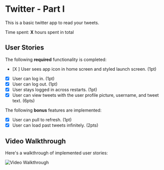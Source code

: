 # Twitter - Part I

This is a basic twitter app to read your tweets.

Time spent: **X** hours spent in total

## User Stories

The following **required** functionality is completed:

- [X ] User sees app icon in home screen and styled launch screen. (1pt)
- [X] User can log in. (1pt)
- [X] User can log out. (1pt)
- [X] User stays logged in across restarts. (1pt)
- [X] User can view tweets with the user profile picture, username, and tweet text. (6pts)

The following **bonus** features are implemented:

- [X] User can pull to refresh. (1pt)
- [X] User can load past tweets infinitely. (2pts)

## Video Walkthrough

Here's a walkthrough of implemented user stories:

<img src='http://g.recordit.co/uEzn5gG8ip.gif' title='Video Walkthrough' width='' alt='Video Walkthrough' />
